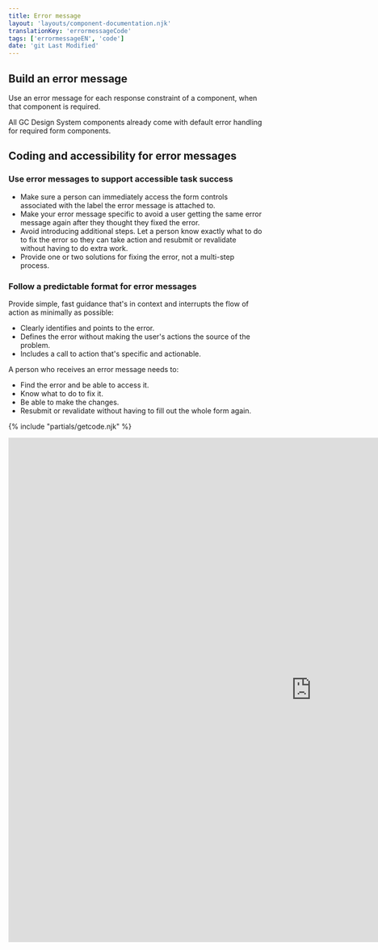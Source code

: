 ```yaml
---
title: Error message
layout: 'layouts/component-documentation.njk'
translationKey: 'errormessageCode'
tags: ['errormessageEN', 'code']
date: 'git Last Modified'
---
```


## Build an error message

Use an error message for each response constraint of a component, when that component is required.

All GC Design System components already come with default error handling for required form components.

## Coding and accessibility for error messages

### Use error messages to support accessible task success

- Make sure a person can immediately access the form controls associated with the label the error message is attached to.
- Make your error message specific to avoid a user getting the same error message again after they thought they fixed the error.
- Avoid introducing additional steps. Let a person know exactly what to do to fix the error so they can take action and resubmit or revalidate without having to do extra work.
- Provide one or two solutions for fixing the error, not a multi-step process.

### Follow a predictable format for error messages

Provide simple, fast guidance that's in context and interrupts the flow of action as minimally as possible:

- Clearly identifies and points to the error.
- Defines the error without making the user's actions the source of the problem.
- Includes a call to action that's specific and actionable.

A person who receives an error message needs to:

- Find the error and be able to access it.
- Know what to do to fix it.
- Be able to make the changes.
- Resubmit or revalidate without having to fill out the whole form again.

{% include "partials/getcode.njk" %}

<iframe
  title="Overview of gcds-error-message properties and events."
  src="https://cds-snc.github.io/gcds-components/iframe.html?viewMode=docs&demo=true&singleStory=true&id=components-error-message--events-properties"
  width="1200"
  height="1000"
  style="display: block; margin: 0 auto;"
  frameBorder="0"
  allow="clipboard-write"
></iframe>
